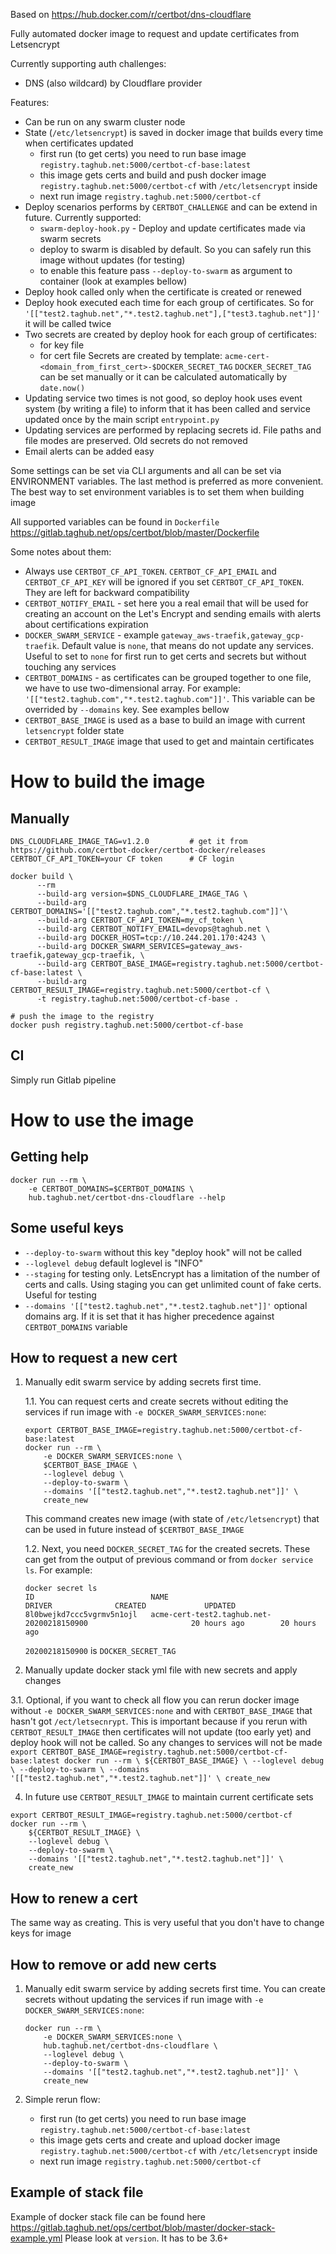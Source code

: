 Based on https://hub.docker.com/r/certbot/dns-cloudflare

Fully automated docker image to request and update certificates from Letsencrypt

Currently supporting auth challenges:
* DNS (also wildcard) by Cloudflare provider

Features:
* Can be run on any swarm cluster node
* State (`/etc/letsencrypt`) is saved in docker image that builds every time when certificates updated
  * first run (to get certs) you need to run base image `registry.taghub.net:5000/certbot-cf-base:latest`
  * this image gets certs and build and push docker image `registry.taghub.net:5000/certbot-cf` with `/etc/letsencrypt`
  inside
  * next run image `registry.taghub.net:5000/certbot-cf` 
* Deploy scenarios performs by `CERTBOT_CHALLENGE` and can be extend in future. Currently supported:
  * `swarm-deploy-hook.py` - Deploy and update certificates made via swarm secrets
  * deploy to swarm is disabled by default. So you can safely run this image without updates (for testing)
  * to enable this feature pass `--deploy-to-swarm` as argument to container (look at examples bellow)
* Deploy hook called only when the certificate is created or renewed
* Deploy hook executed each time for each group of certificates. So for 
`'[["test2.taghub.net","*.test2.taghub.net"],["test3.taghub.net"]]'` it will be called twice
* Two secrets are created by deploy hook for each group of certificates:
  * for key file
  * for cert file
  Secrets are created by template: `acme-cert-<domain_from_first_cert>-$DOCKER_SECRET_TAG`
  `DOCKER_SECRET_TAG` can be set manually or it can be calculated automatically by `date.now()`
* Updating service two times is not good, so deploy hook uses event system (by writing a file) to inform that it has been
called and service updated once by the main script `entrypoint.py`
* Updating services are performed by replacing secrets id. File paths and file modes are preserved. Old secrets do 
not removed
* Email alerts can be added easy

Some settings can be set via CLI arguments and all can be set via ENVIRONMENT variables. The last method is preferred 
as more convenient. The best way to set environment variables is to set them when building image

All supported variables can be found in `Dockerfile` https://gitlab.taghub.net/ops/certbot/blob/master/Dockerfile

Some notes about them:
* Always use `CERTBOT_CF_API_TOKEN`. `CERTBOT_CF_API_EMAIL` and `CERTBOT_CF_API_KEY` will be ignored if you set 
`CERTBOT_CF_API_TOKEN`. They are left for backward compatibility
* `CERTBOT_NOTIFY_EMAIL` - set here you a real email that will be used for creating an account on the Let's Encrypt and 
sending emails with alerts about certifications expiration
* `DOCKER_SWARM_SERVICE` - example `gateway_aws-traefik,gateway_gcp-traefik`. Default value is `none`, that means do not
 update any services. Useful to set to `none` for first run to get certs and secrets but without touching any services
* `CERTBOT_DOMAINS` - as certificates can be grouped together to one file, we have to use two-dimensional array. For 
example: `'[["test2.taghub.com","*.test2.taghub.com"]]'`. This variable can be overrided by `--domains` key. 
See examples bellow
* `CERTBOT_BASE_IMAGE` is used as a base to build an image with current `letsencrypt` folder state
* `CERTBOT_RESULT_IMAGE` image that used to get and maintain certificates
 
# How to build the image

## Manually
```
DNS_CLOUDFLARE_IMAGE_TAG=v1.2.0         # get it from https://github.com/certbot-docker/certbot-docker/releases
CERTBOT_CF_API_TOKEN=your CF token      # CF login

docker build \
      --rm
      --build-arg version=$DNS_CLOUDFLARE_IMAGE_TAG \
      --build-arg CERTBOT_DOMAINS='[["test2.taghub.com","*.test2.taghub.com"]]'\
      --build-arg CERTBOT_CF_API_TOKEN=my_cf_token \
      --build-arg CERTBOT_NOTIFY_EMAIL=devops@taghub.net \
      --build-arg DOCKER_HOST=tcp://10.244.201.170:4243 \
      --build-arg DOCKER_SWARM_SERVICES=gateway_aws-traefik,gateway_gcp-traefik, \
      --build-arg CERTBOT_BASE_IMAGE=registry.taghub.net:5000/certbot-cf-base:latest \
      --build-arg CERTBOT_RESULT_IMAGE=registry.taghub.net:5000/certbot-cf \
      -t registry.taghub.net:5000/certbot-cf-base .

# push the image to the registry
docker push registry.taghub.net:5000/certbot-cf-base
```

## CI
Simply run Gitlab pipeline

# How to use the image

## Getting help
```
docker run --rm \
    -e CERTBOT_DOMAINS=$CERTBOT_DOMAINS \
    hub.taghub.net/certbot-dns-cloudflare --help
```

## Some useful keys
* `--deploy-to-swarm` without this key "deploy hook" will not be called
* `--loglevel debug` default loglevel is "INFO"
* `--staging` for testing only. LetsEncrypt has a limitation of the number of certs and calls. 
Using staging you can get unlimited count of fake certs. Useful for testing
* `--domains '[["test2.taghub.net","*.test2.taghub.net"]]'` optional domains arg.  If it is set that it has higher 
precedence against `CERTBOT_DOMAINS` variable

## How to request a new cert

1. Manually edit swarm service by adding secrets first time. 

    1.1. You can request certs and create secrets without editing the services if run image with `-e DOCKER_SWARM_SERVICES:none`:

    ```
    export CERTBOT_BASE_IMAGE=registry.taghub.net:5000/certbot-cf-base:latest
    docker run --rm \
        -e DOCKER_SWARM_SERVICES:none \
        $CERTBOT_BASE_IMAGE \
        --loglevel debug \
        --deploy-to-swarm \
        --domains '[["test2.taghub.net","*.test2.taghub.net"]]' \
        create_new
    ```

    This command creates new image (with state of `/etc/letsencrypt`) that can be used in future instead of 
    `$CERTBOT_BASE_IMAGE`

    1.2. Next, you need `DOCKER_SECRET_TAG` for the created secrets. These can get from the output of previous command or
    from `docker service ls`. For example:
    
    ```
    docker secret ls
    ID                          NAME                                       DRIVER              CREATED             UPDATED
    8l0bwejkd7ccc5vgrmv5n1ojl   acme-cert-test2.taghub.net-20200218150900                       20 hours ago        20 hours ago
    
    ```
    
    `20200218150900` is `DOCKER_SECRET_TAG`

2. Manually update docker stack yml file with new secrets and apply changes

3.1. Optional, if you want to check all flow you can rerun docker image without `-e DOCKER_SWARM_SERVICES:none` and with `CERTBOT_BASE_IMAGE` that hasn't got `/ect/letsecnrypt`. This is important because if you rerun with `CERTBOT_RESULT_IMAGE` then certificates will not update (too early yet) and deploy hook will not be called. So any changes to services will not be made
    ```
    export CERTBOT_BASE_IMAGE=registry.taghub.net:5000/certbot-cf-base:latest
    docker run --rm \
        ${CERTBOT_BASE_IMAGE} \
        --loglevel debug \
        --deploy-to-swarm \
        --domains '[["test2.taghub.net","*.test2.taghub.net"]]' \
        create_new
    ```

4. In future use `CERTBOT_RESULT_IMAGE` to maintain current certificate sets

```
export CERTBOT_RESULT_IMAGE=registry.taghub.net:5000/certbot-cf
docker run --rm \
    ${CERTBOT_RESULT_IMAGE} \
    --loglevel debug \
    --deploy-to-swarm \
    --domains '[["test2.taghub.net","*.test2.taghub.net"]]' \
    create_new
```

## How to renew a cert

The same way as creating. This is very useful that you don't have to change keys for image

## How to remove or add new certs

1. Manually edit swarm service by adding secrets first time. You can create secrets without updating the services if 
run image with `-e DOCKER_SWARM_SERVICES:none`:

    ```
    docker run --rm \
        -e DOCKER_SWARM_SERVICES:none \
        hub.taghub.net/certbot-dns-cloudflare \
        --loglevel debug \
        --deploy-to-swarm \
        --domains '[["test2.taghub.net","*.test2.taghub.net"]]' \
        create_new
    ```

2. Simple rerun flow:
    * first run (to get certs) you need to run base image `registry.taghub.net:5000/certbot-cf-base:latest`
    * this image gets certs and create and upload docker image `registry.taghub.net:5000/certbot-cf` with `/etc/letsencrypt`
      inside
    * next run image `registry.taghub.net:5000/certbot-cf` 

## Example of stack file

Example of docker stack file can be found here https://gitlab.taghub.net/ops/certbot/blob/master/docker-stack-example.yml
Please look at `version`. It has to be 3.6+